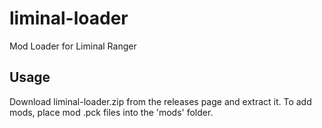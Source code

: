 # liminal-loader
Mod Loader for Liminal Ranger

## Usage
Download liminal-loader.zip from the releases page and extract it. To add mods, place mod .pck files into the 'mods' folder.
